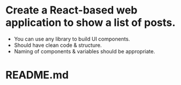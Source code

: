 # Create a React-based web application to show a list of posts.

- You can use any library to build UI components.
- Should have clean code & structure.
- Naming of components & variables should be appropriate.

# README.md